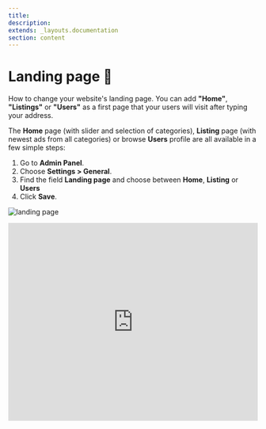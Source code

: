```yaml
---
title:
description:
extends: _layouts.documentation
section: content
---
```


# Landing page 📄

How to change your website's landing page. You can add **"Home"**, **"Listings"** or **"Users"** as a first page that your users will visit after typing your address. 

The **Home**  page (with slider and selection of categories),  **Listing**  page (with newest ads from all categories) or browse  **Users**  profile are all available in a few simple steps:

1.  Go to  **Admin Panel**.
2.  Choose  **Settings > General**.
3.  Find the field **Landing page** and choose between  **Home**,  **Listing**  or  **Users**
4.  Click  **Save**.

![landing page](https://raw.githubusercontent.com/yclas/guides/master/images/landing%20page.png)


<iframe width="100%" height="400px" src="https://www.youtube.com/embed/nPIkekJakTQ" title="Yclas video" frameborder="0" allow="accelerometer; autoplay; clipboard-write; encrypted-media; gyroscope; picture-in-picture" allowfullscreen></iframe>
 
